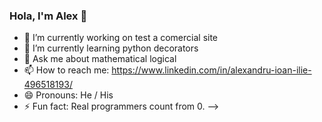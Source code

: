 ### Hola, I'm Alex 👋


- 🔭 I’m currently working on test a comercial site
- 🌱 I’m currently learning python decorators
- 💬 Ask me about mathematical logical
- 📫 How to reach me: https://www.linkedin.com/in/alexandru-ioan-ilie-496518193/
- 😄 Pronouns: He / His
- ⚡ Fun fact: Real programmers count from 0.
-->
